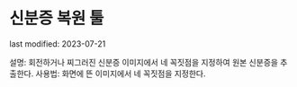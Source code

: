 # 신분증 복원 툴

last modified: 2023-07-21

설명: 회전하거나 찌그러진 신분증 이미지에서 네 꼭짓점을 지정하여 원본 신분증을 추출한다.
사용법: 화면에 뜬 이미지에서 네 꼭짓점을 지정한다.
